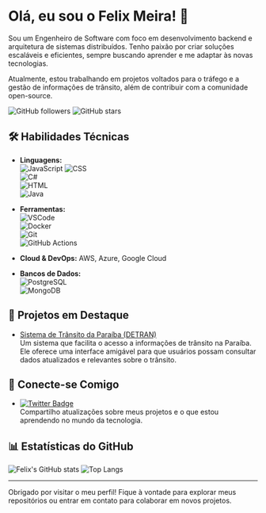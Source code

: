 # Olá, eu sou o Felix Meira! 👋

Sou um Engenheiro de Software com foco em desenvolvimento backend e arquitetura de sistemas distribuídos. Tenho paixão por criar soluções escaláveis e eficientes, sempre buscando aprender e me adaptar às novas tecnologias. 

Atualmente, estou trabalhando em projetos voltados para o tráfego e a gestão de informações de trânsito, além de contribuir com a comunidade open-source.

![GitHub followers](https://img.shields.io/github/followers/felixmeira?style=social)
![GitHub stars](https://img.shields.io/github/stars/felixmeira?style=social)

## 🛠️ Habilidades Técnicas

- **Linguagens:**  
  ![JavaScript](https://img.shields.io/badge/JavaScript-F7DF1E?logo=javascript&logoColor=black&style=for-the-badge)   ![CSS](https://img.shields.io/badge/CSS-1572B6?logo=css3&logoColor=white&style=for-the-badge)  
  ![C#](https://img.shields.io/badge/C%23-239120?logo=c-sharp&logoColor=white&style=for-the-badge)  
  ![HTML](https://img.shields.io/badge/HTML-E34F26?logo=html5&logoColor=white&style=for-the-badge)  
  ![Java](https://img.shields.io/badge/Java-007396?logo=java&logoColor=white&style=for-the-badge)

- **Ferramentas:**  
  ![VSCode](https://img.shields.io/badge/VSCode-007ACC?logo=visual-studio-code&logoColor=white&style=for-the-badge)  
  ![Docker](https://img.shields.io/badge/Docker-2496ED?logo=docker&logoColor=white&style=for-the-badge)  
  ![Git](https://img.shields.io/badge/Git-F05032?logo=git&logoColor=white&style=for-the-badge)  
  ![GitHub Actions](https://img.shields.io/badge/GitHub%20Actions-2088FF?logo=github-actions&logoColor=white&style=for-the-badge)

- **Cloud & DevOps:** AWS, Azure, Google Cloud
- **Bancos de Dados:**  
  ![PostgreSQL](https://img.shields.io/badge/PostgreSQL-4169E1?logo=postgresql&logoColor=white&style=for-the-badge)  
  ![MongoDB](https://img.shields.io/badge/MongoDB-47A248?logo=mongodb&logoColor=white&style=for-the-badge)

## 🚀 Projetos em Destaque

- [Sistema de Trânsito da Paraíba (DETRAN)](https://transito-pb.netlify.app/)  
  Um sistema que facilita o acesso a informações de trânsito na Paraíba. Ele oferece uma interface amigável para que usuários possam consultar dados atualizados e relevantes sobre o trânsito.

## 💬 Conecte-se Comigo

- [![Twitter Badge](https://img.shields.io/badge/Twitter-1DA1F2?logo=twitter&logoColor=white&style=for-the-badge)](https://x.com/felixapm?s=21)  
  Compartilho atualizações sobre meus projetos e o que estou aprendendo no mundo da tecnologia.

## 📊 Estatísticas do GitHub

![Felix's GitHub stats](https://github-readme-stats.vercel.app/api?username=felixmeira&show_icons=true&theme=radical)
![Top Langs](https://github-readme-stats.vercel.app/api/top-langs/?username=felixmeira&layout=compact&theme=radical)

---

Obrigado por visitar o meu perfil! Fique à vontade para explorar meus repositórios ou entrar em contato para colaborar em novos projetos.
